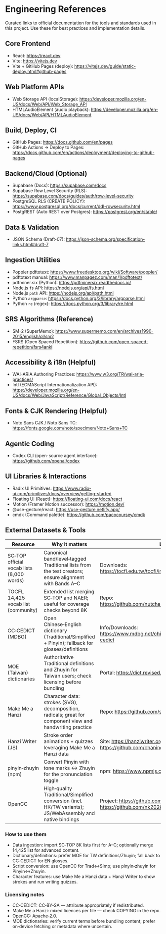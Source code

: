 # Engineering References

Curated links to official documentation for the tools and standards used in this project. Use these for best practices and implementation details.

## Core Frontend
- React: https://react.dev
- Vite: https://vitejs.dev
- Vite + GitHub Pages (deploy): https://vitejs.dev/guide/static-deploy.html#github-pages

## Web Platform APIs
- Web Storage API (localStorage): https://developer.mozilla.org/en-US/docs/Web/API/Web_Storage_API
- HTMLAudioElement (audio playback): https://developer.mozilla.org/en-US/docs/Web/API/HTMLAudioElement

## Build, Deploy, CI
- GitHub Pages: https://docs.github.com/en/pages
- GitHub Actions → Deploy to Pages: https://docs.github.com/en/actions/deployment/deploying-to-github-pages

## Backend/Cloud (Optional)
- Supabase (Docs): https://supabase.com/docs
- Supabase Row Level Security (RLS): https://supabase.com/docs/guides/auth/row-level-security
- PostgreSQL RLS (CREATE POLICY): https://www.postgresql.org/docs/current/ddl-rowsecurity.html
- PostgREST (Auto REST over Postgres): https://postgrest.org/en/stable/

## Data & Validation
- JSON Schema (Draft-07): https://json-schema.org/specification-links.html#draft-7

## Ingestion Utilities
- Poppler pdftotext: https://www.freedesktop.org/wiki/Software/poppler/
- pdftotext manual: https://www.manpagez.com/man/1/pdftotext/
- pdfminer.six (Python): https://pdfminersix.readthedocs.io/
- Node.js `fs` API: https://nodejs.org/api/fs.html
- Node.js `path` API: https://nodejs.org/api/path.html
- Python `argparse`: https://docs.python.org/3/library/argparse.html
- Python `re` (regex): https://docs.python.org/3/library/re.html

## SRS Algorithms (Reference)
- SM-2 (SuperMemo): https://www.supermemo.com/en/archives1990-2015/english/ol/sm2
- FSRS (Open Spaced Repetition): https://github.com/open-spaced-repetition/fsrs4anki

## Accessibility & i18n (Helpful)
- WAI-ARIA Authoring Practices: https://www.w3.org/TR/wai-aria-practices/
- Intl (ECMAScript Internationalization API): https://developer.mozilla.org/en-US/docs/Web/JavaScript/Reference/Global_Objects/Intl

## Fonts & CJK Rendering (Helpful)
- Noto Sans CJK / Noto Sans TC: https://fonts.google.com/noto/specimen/Noto+Sans+TC

## Agentic Coding
- Codex CLI (open-source agent interface): https://github.com/openai/codex

## UI Libraries & Interactions
- Radix UI Primitives: https://www.radix-ui.com/primitives/docs/overview/getting-started
- Floating UI (React): https://floating-ui.com/docs/react
- Motion (Framer Motion successor): https://motion.dev/
- @use-gesture/react: https://use-gesture.netlify.app/
- cmdk (Command palette): https://github.com/pacocoursey/cmdk

## External Datasets & Tools

| Resource | Why it matters | Links |
|---|---|---|
| SC‑TOP official vocab lists (8,000 words) | Canonical band/level‑tagged Traditional lists from the test creators; ensure alignment with Bands A–C | Downloads: https://tocfl.edu.tw/tocfl/index.php/exam/download |
| TOCFL 14,425 vocab list (community) | Extended list merging SC‑TOP and NAER; useful for coverage checks beyond 8K | Repo: https://github.com/nutchanonj/TOCFL_14425_vocab_list |
| CC‑CEDICT (MDBG) | Open Chinese‑English dictionary (Traditional/Simplified + Pinyin); fallback for glosses/definitions | Info/Downloads: https://www.mdbg.net/chinese/dictionary?page=cc-cedict |
| MOE (Taiwan) dictionaries | Authoritative Traditional definitions and Zhuyin for Taiwan users; check licensing before bundling | Portal: https://dict.revised.moe.edu.tw/ |
| Make Me a Hanzi | Character data: strokes (SVG), decomposition, radicals; great for component view and handwriting practice | Repo: https://github.com/skishore/makemeahanzi |
| Hanzi Writer (JS) | Stroke order animations + quizzes leveraging Make Me a Hanzi data | Site: https://hanziwriter.org • Repo: https://github.com/chanind/hanzi-writer |
| pinyin‑zhuyin (npm) | Convert Pinyin with tone marks ↔ Zhuyin for the pronunciation toggle | npm: https://www.npmjs.com/package/pinyin-zhuyin |
| OpenCC | High‑quality Traditional/Simplified conversion (incl. HK/TW variants); JS/WebAssembly and native bindings | Project: https://github.com/BYVoid/OpenCC • JS: https://github.com/nk2028/opencc-js |

### How to use them
- Data ingestion: import SC‑TOP 8K lists first for A–C; optionally merge 14,425 list for advanced content.
- Dictionary/definitions: prefer MOE for TW definitions/Zhuyin; fall back to CC‑CEDICT for EN glosses.
- Script conversion: use OpenCC for Trad↔Simp; use pinyin‑zhuyin for Pinyin↔Zhuyin.
- Character features: use Make Me a Hanzi data + Hanzi Writer to show strokes and run writing quizzes.

### Licensing notes
- CC‑CEDICT: CC‑BY‑SA — attribute appropriately if redistributed.
- Make Me a Hanzi: mixed licences per file — check COPYING in the repo.
- OpenCC: Apache‑2.0.
- MOE dictionaries: verify current terms before bundling content; prefer on‑device fetching or metadata where uncertain.
